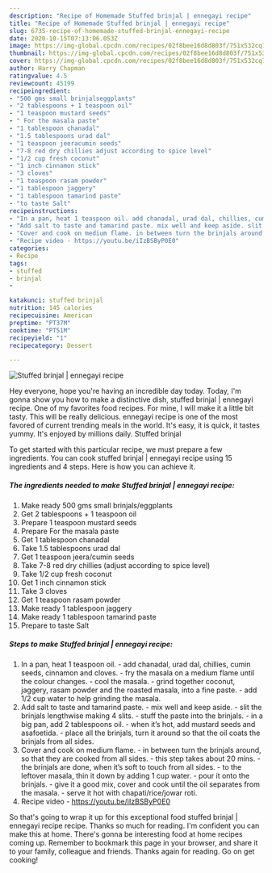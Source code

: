 ```yaml
---
description: "Recipe of Homemade Stuffed brinjal | ennegayi recipe"
title: "Recipe of Homemade Stuffed brinjal | ennegayi recipe"
slug: 6735-recipe-of-homemade-stuffed-brinjal-ennegayi-recipe
date: 2020-10-15T07:13:06.053Z
image: https://img-global.cpcdn.com/recipes/02f8bee16d8d803f/751x532cq70/stuffed-brinjal-ennegayi-recipe-recipe-main-photo.jpg
thumbnail: https://img-global.cpcdn.com/recipes/02f8bee16d8d803f/751x532cq70/stuffed-brinjal-ennegayi-recipe-recipe-main-photo.jpg
cover: https://img-global.cpcdn.com/recipes/02f8bee16d8d803f/751x532cq70/stuffed-brinjal-ennegayi-recipe-recipe-main-photo.jpg
author: Harry Chapman
ratingvalue: 4.5
reviewcount: 45199
recipeingredient:
- "500 gms small brinjalseggplants"
- "2 tablespoons + 1 teaspoon oil"
- "1 teaspoon mustard seeds"
- " For the masala paste"
- "1 tablespoon chanadal"
- "1.5 tablespoons urad dal"
- "1 teaspoon jeeracumin seeds"
- "7-8 red dry chillies adjust according to spice level"
- "1/2 cup fresh coconut"
- "1 inch cinnamon stick"
- "3 cloves"
- "1 teaspoon rasam powder"
- "1 tablespoon jaggery"
- "1 tablespoon tamarind paste"
- "to taste Salt"
recipeinstructions:
- "In a pan, heat 1 teaspoon oil. add chanadal, urad dal, chillies, cumin seeds, cinnamon and cloves. fry the masala on a medium flame until the colour changes. cool the masala. grind together coconut, jaggery, rasam powder and the roasted masala, into a fine paste. add 1/2 cup water to help grinding the masala."
- "Add salt to taste and tamarind paste. mix well and keep aside. slit the brinjals lengthwise making 4 slits. stuff the paste into the brinjals. in a big pan, add 2 tablespoons oil. when it’s hot, add mustard seeds and asafoetida. place all the brinjals, turn it around so that the oil coats the brinjals from all sides."
- "Cover and cook on medium flame. in between turn the brinjals around, so that they are cooked from all sides. this step takes about 20 mins. the brinjals are done, when it’s soft to touch from all sides. to the leftover masala, thin it down by adding 1 cup water. pour it onto the brinjals. give it a good mix, cover and cook until the oil separates from the masala. serve it hot with chapati/rice/jowar roti."
- "Recipe video - https://youtu.be/iIzBSByP0E0"
categories:
- Recipe
tags:
- stuffed
- brinjal
- 

katakunci: stuffed brinjal  
nutrition: 145 calories
recipecuisine: American
preptime: "PT37M"
cooktime: "PT51M"
recipeyield: "1"
recipecategory: Dessert

---
```



![Stuffed brinjal | ennegayi recipe](https://img-global.cpcdn.com/recipes/02f8bee16d8d803f/751x532cq70/stuffed-brinjal-ennegayi-recipe-recipe-main-photo.jpg)

Hey everyone, hope you're having an incredible day today. Today, I'm gonna show you how to make a distinctive dish, stuffed brinjal | ennegayi recipe. One of my favorites food recipes. For mine, I will make it a little bit tasty. This will be really delicious.
 ennegayi recipe is one of the most favored of current trending meals in the world. It's easy, it is quick, it tastes yummy. It's enjoyed by millions daily. Stuffed brinjal 


To get started with this particular recipe, we must prepare a few ingredients. You can cook stuffed brinjal | ennegayi recipe using 15 ingredients and 4 steps. Here is how you can achieve it.

<!--inarticleads1-->

##### The ingredients needed to make Stuffed brinjal | ennegayi recipe:

1. Make ready 500 gms small brinjals/eggplants
1. Get 2 tablespoons + 1 teaspoon oil
1. Prepare 1 teaspoon mustard seeds
1. Prepare  For the masala paste
1. Get 1 tablespoon chanadal
1. Take 1.5 tablespoons urad dal
1. Get 1 teaspoon jeera/cumin seeds
1. Take 7-8 red dry chillies (adjust according to spice level)
1. Take 1/2 cup fresh coconut
1. Get 1 inch cinnamon stick
1. Take 3 cloves
1. Get 1 teaspoon rasam powder
1. Make ready 1 tablespoon jaggery
1. Make ready 1 tablespoon tamarind paste
1. Prepare to taste Salt




<!--inarticleads2-->

##### Steps to make Stuffed brinjal | ennegayi recipe:

1. In a pan, heat 1 teaspoon oil. - add chanadal, urad dal, chillies, cumin seeds, cinnamon and cloves. - fry the masala on a medium flame until the colour changes. - cool the masala. - grind together coconut, jaggery, rasam powder and the roasted masala, into a fine paste. - add 1/2 cup water to help grinding the masala.
1. Add salt to taste and tamarind paste. - mix well and keep aside. - slit the brinjals lengthwise making 4 slits. - stuff the paste into the brinjals. - in a big pan, add 2 tablespoons oil. - when it’s hot, add mustard seeds and asafoetida. - place all the brinjals, turn it around so that the oil coats the brinjals from all sides.
1. Cover and cook on medium flame. - in between turn the brinjals around, so that they are cooked from all sides. - this step takes about 20 mins. - the brinjals are done, when it’s soft to touch from all sides. - to the leftover masala, thin it down by adding 1 cup water. - pour it onto the brinjals. - give it a good mix, cover and cook until the oil separates from the masala. - serve it hot with chapati/rice/jowar roti.
1. Recipe video - https://youtu.be/iIzBSByP0E0




So that's going to wrap it up for this exceptional food stuffed brinjal | ennegayi recipe recipe. Thanks so much for reading. I'm confident you can make this at home. There's gonna be interesting food at home recipes coming up. Remember to bookmark this page in your browser, and share it to your family, colleague and friends. Thanks again for reading. Go on get cooking!
